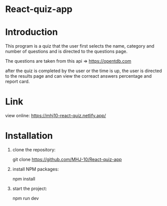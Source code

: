 # React-quiz-app

# Introduction

   This program is a quiz that the user first selects the name, category and number of questions and is directed to the questions page. 

   The questions are taken from this api => https://opentdb.com

   after the quiz is completed by the user or the time is up, the user is directed to the results page and can view the correact answers    percentage and report card.

# Link

   view online: https://mhj10-react-quiz.netlify.app/

# Installation

   1. clone the repository:

      git clone https://github.com/MHJ-10/React-quiz-app

   2. install NPM packages:

      npm install
      
   3. start the project:

      npm run dev
